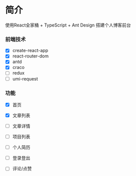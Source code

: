 # 简介
使用React全家桶 + TypeScript + Ant Design 搭建个人博客前台

### 前端技术
- [x] create-react-app
- [x] react-router-dom
- [x] antd
- [x] craco
- [ ] redux
- [ ] umi-request

### 功能
- [x] 首页
- [x] 文章列表
- [ ] 文章详情
- [ ] 项目列表
- [ ] 个人简历
- [ ] 登录登出
- [ ] 评论/点赞

